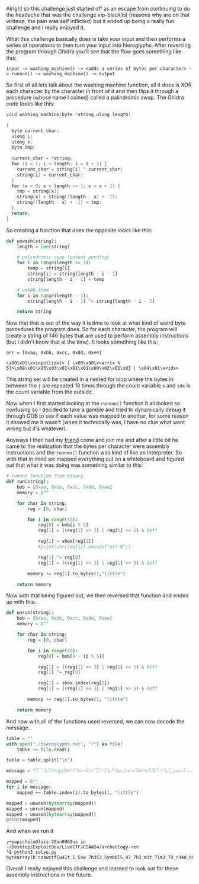 Alright so this challenge just started off as an escape from continuing to do the headache that was the challenge vip-blacklist (reasons why are on that writeup, the pain was self inflicted) but it ended up being a really fun challenge and I really enjoyed it.

What this challenge basically does is take your input and then performs a series of operations to then turn your input into hieroglyphs. After reversing the program through Ghidra you'll see that the flow goes something like this:

```
input -> washing_mashine() -> <adds a series of bytes per character> -> runnnn() -> washing_machine() -> output 
```

So first of all lets talk about the washing machine function, all it does is XOR each character by the character in front of it and then flips it through a procedure (whose name I coined) called a palindromic swap. The Ghidra code looks like this:

```c
void washing_machine(byte *string,ulong length)

{
  byte current_char;
  ulong i;
  ulong x;
  byte tmp;
  
  current_char = *string;
  for (i = 1; i < length; i = i + 1) {
    current_char = string[i] ^ current_char;
    string[i] = current_char;
  }
  for (x = 0; x < length >> 1; x = x + 1) {
    tmp = string[x];
    string[x] = string[(length - x) + -1];
    string[(length - x) + -1] = tmp;
  }
  return;
}
```

So creating a function that does the opposite looks like this:

```python
def unwash(string):
    length = len(string)

    # palindromic swap (patent pending)
    for i in range(length >> 1):
        temp = string[i]
        string[i] = string[length - i - 1]
        string[length - i - 1] = temp

    # unXOR them
    for i in range(length - 1):
        string[length - i - 1] ^= string[length - i - 2]

    return string
```

Now that that is out of the way it is time to look at what kind of weird byte procedures the program does. So for each character, the program will create a string of 146 bytes that are used to perform assembly instructions (but I didn't know that at the time). It looks something like this:

```
arr = [0xaa, 0xbb, 0xcc, 0xdd, 0xee]

\x00\x01\x<input[idx]> | \x00\x00\x<arr[x % 5]>\x08\x01\x03\x03\x01\x01\x01\x00\x02\x01\x03 | \x04\x01\x<idx>
```

This string set will be created in a nested for loop where the bytes in between the `|` are repeated 10 times through the count variable `x` and `idx` is the count variable from the outside.

Now when I first started looking at the `runnnn()` function it all looked so confusing so I decided to take a gamble and tried to dynamically debug it through GDB to see if each value was mapped to another, for some reason it showed me it wasn't (when it technically was, I have no clue what went wrong but it's whatever).

Anyways I then had my [friend](https://github.com/Dylan-Jessee) come and join me and after a little bit he came to the realization that the bytes per character were assembly instructions and the `runnnn()` function was kind of like an interpreter. So with that in mind we mapped everything out on a whiteboard and figured out that what it was doing was something similar to this:

```python
# runnnn function from binary
def run(string):
    bob = [0xaa, 0xbb, 0xcc, 0xdd, 0xee]
    memory = b""

    for char in string:
        reg = [0, char]

        for i in range(10):
            reg[0] = bob[i % 5]
            reg[1] = ((reg[1] >> 3) | reg[1] << 5) & 0xff

            reg[1] = sbox[reg[1]]
            #print(chr(reg[1]).encode("utf-8"))

            reg[1] ^= reg[0]
            reg[1] = ((reg[1] << 3) | reg[1] >> 5) & 0xff

        memory += reg[1].to_bytes(1,"little")

    return memory
```

Now with that being figured out, we then reversed that function and ended up with this:

```python
def unrun(string):
    bob = [0xaa, 0xbb, 0xcc, 0xdd, 0xee]
    memory = b""

    for char in string:
        reg = [0, char]

        for i in range(10):
            reg[0] = bob[4 - (i % 5)]

            reg[1] = ((reg[1] >> 3) | reg[1] << 5) & 0xff
            reg[1] ^= reg[0]

            reg[1] = sbox.index(reg[1])
            reg[1] = ((reg[1] << 3) | reg[1] >> 5) & 0xff

        memory += reg[1].to_bytes(1, "little")

    return memory
```

And now with all of the functions used reversed, we can now decode the message.

```python
table = ""
with open("./hieroglyphs.txt", "r") as file:
    table += file.read()

table = table.split("\n")

message = "𓁡𓆓𓅥𓀺𓃛𓆉𓃣𓁊𓀴𓅜𓀒𓃗𓆂𓄆𓃾𓀠𓅊𓃚𓃧𓄂𓁷𓁻𓅒𓅠𓁡𓀆𓁠𓁿𓅊𓆏𓆃𓁄𓆑𓅅𓆍𓅌𓄄𓆅𓁷𓅡𓆞𓆊𓁺𓁇𓁱𓆝𓁮𓆜𓀚𓅷𓀰𓆝𓅁𓆅𓃣𓁆𓀤𓃔𓅅𓀯𓁏𓃚𓄉𓆄𓀼𓀏𓃻𓁧𓅩𓅳𓀯𓀇𓀛𓀙"

mapped = b""
for i in message:
    mapped += table.index(i).to_bytes(1, "little")

mapped = unwash(bytearray(mapped))
mapped = unrun(mapped)
mapped = unwash(bytearray(mapped))
print(mapped)
```

And when we run it

```
╭─papichulo@luis-20an0069us in ~/Desktop/ExploitDev/LiveCTF/CSAW24/archeology-rev 
╰$ python3 solve.py
bytearray(b'csawctf{w41t_1_54w_7h353_5ymb0l5_47_7h3_m3t_71m3_70_r34d_b00k_0f_7h3_d34d}')
```

Overall I really enjoyed this challenge and learned to look out for these assembly instructions in the future.
